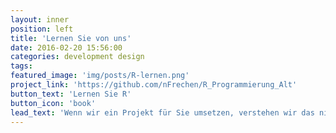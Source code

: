```yaml
---
layout: inner
position: left
title: 'Lernen Sie von uns'
date: 2016-02-20 15:56:00
categories: development design
tags:
featured_image: 'img/posts/R-lernen.png'
project_link: 'https://github.com/nFrechen/R_Programmierung_Alt'
button_text: 'Lernen Sie R'
button_icon: 'book'
lead_text: 'Wenn wir ein Projekt für Sie umsetzen, verstehen wir das nicht als reine Auftragsarbeit. Sie sollen auch verstehen, was wir tun und optimalerweise auch etwas dabei lernen. Sprechen Sie uns auch an, wenn Sie selber den Einstieg in die Datenanalyse mit R suchen oder Probleme haben mit Ihrem Projekt weiter zu kommen.'
---
```

